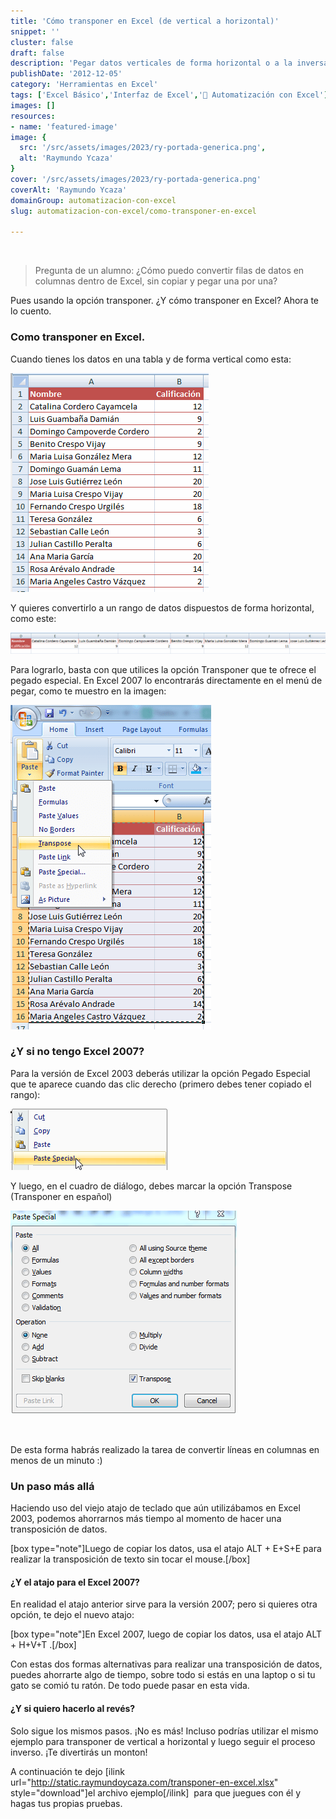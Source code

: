 ```yaml
---
title: 'Cómo transponer en Excel (de vertical a horizontal)'
snippet: ''
cluster: false
draft: false 
description: 'Pegar datos verticales de forma horizontal o a la inversa en Excel. ¿Cómo hacerlo? Sigue leyendo y entérate de como transponer en Excel.'
publishDate: '2012-12-05'
category: 'Herramientas en Excel'
tags: ['Excel Básico','Interfaz de Excel','🤖 Automatización con Excel']
images: []
resources: 
- name: 'featured-image'
image: {
  src: '/src/assets/images/2023/ry-portada-generica.png',
  alt: 'Raymundo Ycaza'
}
cover: '/src/assets/images/2023/ry-portada-generica.png'
coverAlt: 'Raymundo Ycaza'
domainGroup: automatizacion-con-excel
slug: automatizacion-con-excel/como-transponer-en-excel

---
```


 

> Pregunta de un alumno: ¿Cómo puedo convertir filas de datos en columnas dentro de Excel, sin copiar y pegar una por una?

Pues usando la opción transponer. ¿Y cómo transponer en Excel? Ahora te lo cuento.

### Como transponer en Excel.

Cuando tienes los datos en una tabla y de forma vertical como esta:

[![Como transponer en Excel](/src/assets/images/2023/2012120400161.png "Como transponer en Excel")](http://raymundoycaza.com/wp-content/uploads/2012120400161.png)

Y quieres convertirlo a un rango de datos dispuestos de forma horizontal, como este:

[![Como transponer en Excel](/src/assets/images/2023/2012120402221.png "Como transponer en Excel")](http://raymundoycaza.com/wp-content/uploads/2012120402221.png)

Para lograrlo, basta con que utilices la opción Transponer que te ofrece el pegado especial. En Excel 2007 lo encontrarás directamente en el menú de pegar, como te muestro en la imagen:

[![Como transponer en Excel](/src/assets/images/2023/2012120405111.png "Como transponer en Excel")](http://raymundoycaza.com/wp-content/uploads/2012120405111.png)

### ¿Y si no tengo Excel 2007?

Para la versión de Excel 2003 deberás utilizar la opción Pegado Especial que te aparece cuando das clic derecho (primero debes tener copiado el rango):

[![Como transponer en Excel](/src/assets/images/2023/2012120406111.png "Como transponer en Excel")](http://raymundoycaza.com/wp-content/uploads/2012120406111.png)

Y luego, en el cuadro de diálogo, debes marcar la opción Transpose (Transponer en español)

[![Como transponer en Excel](/src/assets/images/2023/2012120408511.png "Como transponer en Excel")](http://raymundoycaza.com/wp-content/uploads/2012120408511.png)

 

De esta forma habrás realizado la tarea de convertir líneas en columnas en menos de un minuto :)

### Un paso más allá

Haciendo uso del viejo atajo de teclado que aún utilizábamos en Excel 2003, podemos ahorrarnos más tiempo al momento de hacer una transposición de datos.

\[box type="note"\]Luego de copiar los datos, usa el atajo ALT + E+S+E para realizar la transposición de texto sin tocar el mouse.\[/box\]

#### ¿Y el atajo para el Excel 2007?

En realidad el atajo anterior sirve para la versión 2007; pero si quieres otra opción, te dejo el nuevo atajo:

\[box type="note"\]En Excel 2007, luego de copiar los datos, usa el atajo ALT + H+V+T .\[/box\]

Con estas dos formas alternativas para realizar una transposición de datos, puedes ahorrarte algo de tiempo, sobre todo si estás en una laptop o si tu gato se comió tu ratón. De todo puede pasar en esta vida.

#### ¿Y si quiero hacerlo al revés?

Solo sigue los mismos pasos. ¡No es más! Incluso podrías utilizar el mismo ejemplo para transponer de vertical a horizontal y luego seguir el proceso inverso. ¡Te divertirás un monton!

A continuación te dejo \[ilink url="http://static.raymundoycaza.com/transponer-en-excel.xlsx" style="download"\]el archivo ejemplo\[/ilink\]  para que juegues con él y hagas tus propias pruebas.
